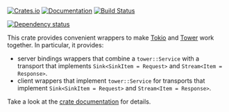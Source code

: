 [![Crates.io](https://img.shields.io/crates/v/tokio-tower.svg)](https://crates.io/crates/tokio-tower)
[![Documentation](https://docs.rs/tokio-tower/badge.svg)](https://docs.rs/tokio-tower/)
[![Build Status](https://dev.azure.com/tower-rs/tokio-tower/_apis/build/status/tokio-tower?branchName=master)](https://dev.azure.com/tower-rs/tokio-tower/_build/latest?definitionId=4&branchName=master)
<!--
[![Codecov](https://codecov.io/github/tower-rs/tokio-tower/coverage.svg?branch=master)](https://codecov.io/gh/tower-rs/tokio-tower)
-->
[![Dependency status](https://deps.rs/repo/github/tower-rs/tokio-tower/status.svg)](https://deps.rs/repo/github/tower-rs/tokio-tower)


This crate provides convenient wrappers to make
[Tokio](https://tokio.rs) and [Tower](https://github.com/tower-rs/tower)
work together. In particular, it provides:

 - server bindings wrappers that combine a `tower::Service` with a
   transport that implements `Sink<SinkItem = Request>` and `Stream<Item
   = Response>`.
 - client wrappers that implement `tower::Service` for transports that
   implement `Sink<SinkItem = Request>` and `Stream<Item = Response>`.

Take a look at the [crate documentation](https://docs.rs/tokio-tower)
for details.
